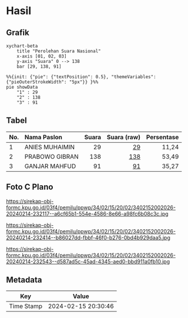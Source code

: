 # Hasil

## Grafik

```mermaid
xychart-beta
    title "Perolehan Suara Nasional"
    x-axis [01, 02, 03]
    y-axis "Suara" 0 --> 138
    bar [29, 138, 91]
```

```mermaid
%%{init: {"pie": {"textPosition": 0.5}, "themeVariables": {"pieOuterStrokeWidth": "5px"}} }%%
pie showData
    "1" : 29
    "2" : 138
    "3" : 91
```

## Tabel

| No. | Nama Paslon    | Suara | Suara (raw) | Persentase |
|:--- |:-------------- | -----:| -----------:| ----------:|
| 1   | ANIES MUHAIMIN | 29    | [29][p-1]   | 11,24      |
| 2   | PRABOWO GIBRAN | 138   | [138][p-2]  | 53,49      |
| 3   | GANJAR MAHFUD  | 91    | [91][p-3]   | 35,27      |


[p-1]: https://github.com/gigit-pemilu/pemilu-2024/blob/main/pilpres/hitung-suara/sub/34-di-yogyakarta/sub/02-bantul/sub/15-sewon/sub/2002-timbulharjo/sub/026-tps/sub/paslon-1.txt
[p-2]: https://github.com/gigit-pemilu/pemilu-2024/blob/main/pilpres/hitung-suara/sub/34-di-yogyakarta/sub/02-bantul/sub/15-sewon/sub/2002-timbulharjo/sub/026-tps/sub/paslon-2.txt
[p-3]: https://github.com/gigit-pemilu/pemilu-2024/blob/main/pilpres/hitung-suara/sub/34-di-yogyakarta/sub/02-bantul/sub/15-sewon/sub/2002-timbulharjo/sub/026-tps/sub/paslon-3.txt

## Foto C Plano

https://sirekap-obj-formc.kpu.go.id/03f4/pemilu/ppwp/34/02/15/20/02/3402152002026-20240214-232117--a6cf65b1-554e-4586-8e66-a98fc6b08c3c.jpg

https://sirekap-obj-formc.kpu.go.id/03f4/pemilu/ppwp/34/02/15/20/02/3402152002026-20240214-232414--b86027dd-fbbf-46f0-b276-0bd4b929daa5.jpg

https://sirekap-obj-formc.kpu.go.id/03f4/pemilu/ppwp/34/02/15/20/02/3402152002026-20240214-232543--d587ad5c-45ad-4345-aed0-bbd911a0fb10.jpg


## Metadata

| Key        | Value               |
| ---------- | ------------------- |
| Time Stamp | 2024-02-15 20:30:46 |



